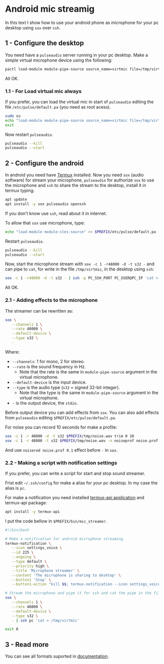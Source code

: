 # Android mic streamig

In this text I show how to use your android phone as microphone for your pc desktop using `sox` over `ssh`.

## 1 - Configure the desktop

You need have a `pulseaudio` server running in your pc desktop.
Make a simple virtual microphone device using the following:
```bash
pactl load-module module-pipe-source source_name=virtmic file=/tmp/virtmic format=s32 rate=48000 channels=1
```

All OK.

### 1.1 - For Load virtual mic always

If you prefer, you can load the virtual mic in start of `pulseaudio` editing the file `/etc/pulse/default.pa`
(you need as root acess).
```bash
sudo su
echo "load-module module-pipe-source source_name=virtmic file=/tmp/virtmic format=s32 rate=48000 channels=1" >> /etc/pulse/default.pa
exit
```

Now restart `pulseaudio`.
```bash
pulseaudio --kill
pulseaudio --start
```

## 2 - Configure the android

In android you need have [Termux](https://f-droid.org/repository/browse/?fdid=com.termux) installed.
Now you need `sox` (audio software) for stream your microphone, `pulseaudio` for authorize `sox` to use the microphone
and `ssh` to share the stream to the desktop, install it in termux typing:
```bash
apt update
apt install -y sox pulseaudio openssh
```

If you don't know use `ssh`, read about it in internet.

To allow that `sox` use microphone, type:
```bash
echo "load-module module-sles-source" >> $PREFIX/etc/pulse/default.pa
```

Restart `pulseaudio`.
```bash
pulseaudio --kill
pulseaudio --start
```

Now, start the microphone stream with `sox -c 1 -r48000 -d -t s32 -` and can pipe to `cat`, for write
in the file `/tmp/virtmic`, in the desktop using `ssh`:
```bash
sox -c 1 -r48000 -d -t s32 - | ssh -p PC_SSH_PORT PC_USER@PC_IP 'cat > /tmp/virtmic'
```

All OK.

### 2.1 - Adding effects to the microphone

The streamer can be rewritten as:
```bash
sox \
   --channels 1 \
   --rate 48000 \
   --default-device \
   --type s32 \
   -
```

Where:
* `--channels`: 1 for mono, 2 for stereo.
* `--rate` is the sound frequency in Hz.
  * Note that the rate is the same in `module-pipe-source` argument in the virtual microphone.
* `--default-device` is the input device.
* `--type` is the audio type (`s32` = signed 32-bit integer).
  * Note that the type is the same in `module-pipe-source` argument in the virtual microphone.
* `-` is the output device, the `stdin`.

Before output device you can add effects from `sox`.
You can also add effects from `pulseaudio` editing `$PREFIX/etc/pulse/default.pa`.

For noise you can record 10 seconds for make a profile:
```bash
sox -c 1 -r 48000 -d -t s32 $PREFIX/tmp/noise.wav trim 0 10
sox -c 1 -r 48000 -t s32 $PREFIX/tmp/noise.wav -n noiseprof noise.prof
```

And use `noisered noise.prof 0.1` effect before `-` in `sox`.

### 2.2 - Making a script with notification settings

If you prefer, you can write a script for start and stop sound streamer.

Frist edit `~/.ssh/config` for make a alias for your pc desktop.
In my case the alias is `pc`.

For make a notification you need installed [termux-api application](https://f-droid.org/packages/com.termux.api/)
and termux-api package:
```bash
apt install -y termux-api
```

I put the code bellow in `$PREFIX/bin/mic_streamer`.
```bash
#!/bin/bash

# Make a notification for android microphone streaming
termux-notification \
   --icon settings_voice \
   --id 225 \
   --ongoing \
   --type default \
   --priority high \
   --title 'Microphone streamer' \
   --content 'The microphone is sharing to desktop' \
   --button1 'Stop' \
   --button1-action "kill $$; termux-notification --icon settings_voice --id 225 --title 'Microphone streamer' --content 'The microphone streamer has stopped.'"

# Stream the microphone and pipe it for ssh and cat the pipe in the file of the virtual microphone module
sox \
   --channels 1 \
   --rate 48000 \
   --default-device \
   --type s32 \
   - | ssh pc 'cat > /tmp/virtmic'

exit 0
```


## 3 - Read more

You can see all formats suported in [documentation](https://www.freedesktop.org/wiki/Software/PulseAudio/Documentation/User/SupportedAudioFormats/).
